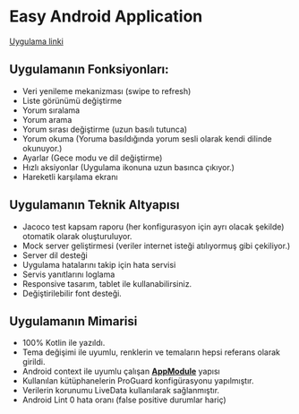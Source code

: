 # Easy Android Application

[Uygulama linki](https://github.com/salih-demir/easy/blob/master/easy.apk?raw=true)

## Uygulamanın Fonksiyonları:

- Veri yenileme mekanizması (swipe to refresh)
- Liste görünümü değiştirme
- Yorum sıralama
- Yorum arama
- Yorum sırası değiştirme (uzun basılı tutunca)
- Yorum okuma (Yoruma basıldığında yorum sesli olarak kendi dilinde okunuyor.)
- Ayarlar (Gece modu ve dil değiştirme)
- Hızlı aksiyonlar (Uygulama ikonuna uzun basınca çıkıyor.)
- Hareketli karşılama ekranı

## Uygulamanın Teknik Altyapısı
- Jacoco test kapsam raporu (her konfigurasyon için ayrı olacak şekilde) otomatik olarak oluşturuluyor.
- Mock server geliştirmesi (veriler internet isteği atılıyormuş gibi çekiliyor.)
- Server dil desteği
- Uygulama hatalarını takip için hata servisi
- Servis yanıtlarını loglama
- Responsive tasarım, tablet ile kullanabilirsiniz.
- Değiştirilebilir font desteği.

## Uygulamanın Mimarisi
- 100% Kotlin ile yazıldı.
- Tema değişimi ile uyumlu, renklerin ve temaların hepsi referans olarak girildi.
- Android context ile uyumlu çalışan [__AppModule__](https://github.com/salih-demir/easy/blob/master/code/app/src/main/java/com/cascade/easy/app/AppModule.kt) yapısı
- Kullanılan kütüphanelerin ProGuard konfigürasyonu yapılmıştır.
- Verilerin korunumu LiveData kullanılarak sağlanmıştır.
- Android Lint 0 hata oranı (false positive durumlar hariç)
